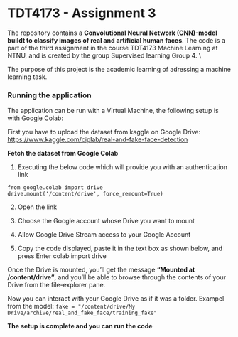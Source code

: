 # TDT4173 - Assignment 3
The repository contains a **Convolutional Neural Network (CNN)-model buildt to classify images of real and artificial human faces**. The code is a part of the third assignment in the course TDT4173 Machine Learning at NTNU, and is created by the group Supervised learning Group 4.
\

The purpose of this project is the academic learning of adressing a machine learning task.

### Running the application 
The application can be run with a Virtual Machine, the following setup is with Google Colab: 

First you have to upload the dataset from kaggle on Google Drive:
https://www.kaggle.com/ciplab/real-and-fake-face-detection

**Fetch the dataset from Google Colab**

1. Executing the below code which will provide you with an authentication link

```
from google.colab import drive
drive.mount('/content/drive', force_remount=True)
```

2. Open the link

3. Choose the Google account whose Drive you want to mount

4. Allow Google Drive Stream access to your Google Account

5. Copy the code displayed, paste it in the text box as shown below, and press Enter colab import drive

Once the Drive is mounted, you’ll get the message **“Mounted at /content/drive”**, and you’ll be able to browse through the contents of your Drive from the file-explorer pane. 

Now you can interact with your Google Drive as if it was a folder.
Exampel from the model:
`fake = "/content/drive/My Drive/archive/real_and_fake_face/training_fake"`

**The setup is complete and you can run the code**
